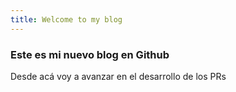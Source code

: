 ```yaml
---
title: Welcome to my blog
---
```

### Este es mi nuevo blog en Github
Desde acá voy a avanzar en el desarrollo de los PRs
